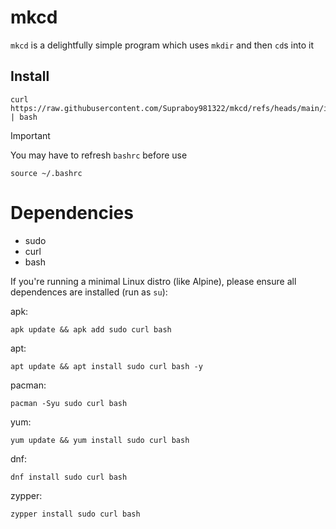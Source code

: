 # mkcd
`mkcd` is a delightfully simple program which uses `mkdir` and then `cd`s into it

## Install
```
curl https://raw.githubusercontent.com/Supraboy981322/mkcd/refs/heads/main/install.sh | bash
```

> [!IMPORTANT]
> You may have to refresh `bashrc` before use
> ```
> source ~/.bashrc
> ```

# Dependencies
- sudo
- curl
- bash

If you're running a minimal Linux distro (like Alpine), please ensure all dependences are installed (run as `su`):

apk:
```
apk update && apk add sudo curl bash
```

apt:
```
apt update && apt install sudo curl bash -y
```

pacman:
```
pacman -Syu sudo curl bash
```

yum:
```
yum update && yum install sudo curl bash
```

dnf:
```
dnf install sudo curl bash
```

zypper:
```
zypper install sudo curl bash
```